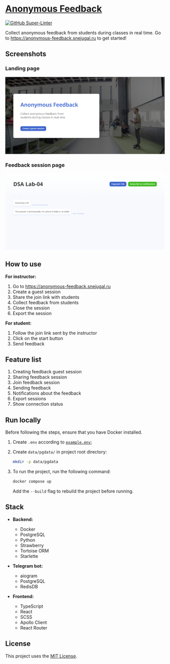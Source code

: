 # [Anonymous Feedback](https://anonymous-feedback.snejugal.ru)

[![GitHub Super-Linter](https://github.com/InnoSWP/b21-02-anonymous-feedback/workflows/Lint%20Code%20Base/badge.svg)](https://github.com/marketplace/actions/super-linter)

Collect anonymous feedback from students during classes in real time. Go to <https://anonymous-feedback.snejugal.ru> to get started!

## Screenshots

### Landing page

![A screenshot of the landing page](./screenshots/landingPage.png)

### Feedback session page

![A screenshot of the feedback session page](./screenshots/sessionPage.png)

## How to use

**For instructor:**
1. Go to <https://anonymous-feedback.snejugal.ru>
2. Create a guest session
3. Share the join link with students
4. Collect feedback from students
5. Close the session
6. Export the session

**For student:**
1. Follow the join link sent by the instructor 
2. Сlick on the start button
3. Send feedback

## Feature list

1. Creating feedback guest session
2. Sharing feedback session
3. Join feedback session
4. Sending feedback
5. Notifications about the feedback
6. Export sessions
7. Show connection status

## Run locally

Before following the steps, ensure that you have Docker installed.

1. Create `.env` according to [`example.env`](./example.env);

2. Create `data/pgdata/` in project root directory:

    ```sh
    mkdir -p data/pgdata
    ```

3. To run the project, run the following command:

    ```bash
    docker compose up
    ```

    Add the `--build` flag to rebuild the project before running.

## Stack

- **Backend:**
  - Docker
  - PostgreSQL
  - Python
  - Strawberry
  - Tortoise ORM
  - Starlette

- **Telegram bot:**
  - aiogram
  - PostgreSQL
  - RedisDB
  
- **Frontend:**
  - TypeScript
  - React
  - SCSS
  - Apollo Client
  - React Router

## License

This project uses the [MIT License](./LICENSE).

